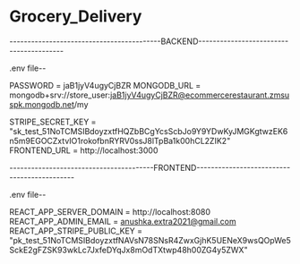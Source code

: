 # Grocery_Delivery

------------------------------------------BACKEND----------------------------------------

.env file--

PASSWORD = jaB1jyV4ugyCjBZR
MONGODB_URL = mongodb+srv://store_user:jaB1jyV4ugyCjBZR@ecommercerestaurant.zmsuspk.mongodb.net/my

STRIPE_SECRET_KEY = "sk_test_51NoTCMSIBdoyzxtfHQZbBCgYcsScbJo9Y9YDwKyJMGKgtwzEK6n5m9EGOCZxtvIO1rokofbnRYRV0ssJ8lTpBa1k00hCL2ZIK2"
FRONTEND_URL = http://localhost:3000


----------------------------------------FRONTEND--------------------------------------------

.env file--

REACT_APP_SERVER_DOMAIN = http://localhost:8080
REACT_APP_ADMIN_EMAIL = anushka.extra2021@gmail.com
REACT_APP_STRIPE_PUBLIC_KEY = "pk_test_51NoTCMSIBdoyzxtfNAVsN78SNsR4ZwxGjhK5UENeX9wsQOpWe5SckE2gFZSK93wkLc7JxfeDYqJx8mOdTXtwp48h00ZG4y5ZWX"
